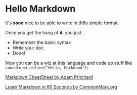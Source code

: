 # Hello Markdown

It's **sooo** nice to be able to write in th8s simple format.

Once you get the hang of **it**, you just:

* Remember the basic syntax
* Write your doc
* Done!

Now you can be a wiz at this language and code up stuff like `console.writeline("Hello, Markdown");`

[Markdown CheatSheet by Adam Pritchard](https://github.com/adam-p/markdown-here/wiki/Markdown-Cheatsheet)

[Learn Markdown in 60 Seconds by CommonMark.org](http://commonmark.org/help/)
